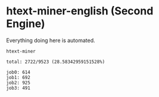 # htext-miner-english (Second Engine)

Everything doing here is automated.

```
htext-miner

total: 2722/9523 (28.58342959151528%)

job0: 614
job1: 692
job2: 925
job3: 491
```